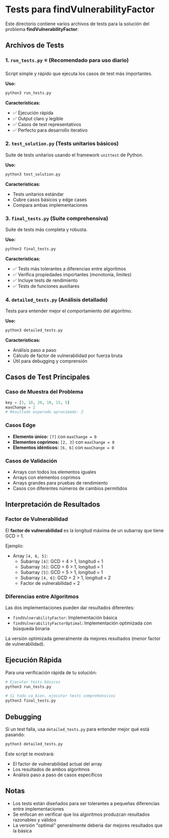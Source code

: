 # Tests para findVulnerabilityFactor

Este directorio contiene varios archivos de tests para la solución del problema **findVulnerabilityFactor**:

## Archivos de Tests

### 1. `run_tests.py` ⭐ (Recomendado para uso diario)
Script simple y rápido que ejecuta los casos de test más importantes.

**Uso:**
```bash
python3 run_tests.py
```

**Características:**
- ✅ Ejecución rápida
- ✅ Output claro y legible
- ✅ Casos de test representativos
- ✅ Perfecto para desarrollo iterativo

### 2. `test_solution.py` (Tests unitarios básicos)
Suite de tests unitarios usando el framework `unittest` de Python.

**Uso:**
```bash
python3 test_solution.py
```

**Características:**
- Tests unitarios estándar
- Cubre casos básicos y edge cases
- Compara ambas implementaciones

### 3. `final_tests.py` (Suite comprehensiva)
Suite de tests más completa y robusta.

**Uso:**
```bash
python3 final_tests.py
```

**Características:**
- ✅ Tests más tolerantes a diferencias entre algoritmos
- ✅ Verifica propiedades importantes (monotonía, límites)
- ✅ Incluye tests de rendimiento
- ✅ Tests de funciones auxiliares

### 4. `detailed_tests.py` (Análisis detallado)
Tests para entender mejor el comportamiento del algoritmo.

**Uso:**
```bash
python3 detailed_tests.py
```

**Características:**
- Análisis paso a paso
- Cálculo de factor de vulnerabilidad por fuerza bruta
- Útil para debugging y comprensión

## Casos de Test Principales

### Caso de Muestra del Problema
```python
key = [5, 10, 20, 10, 15, 5]
maxChange = 2
# Resultado esperado aproximado: 2
```

### Casos Edge
- **Elemento único:** `[7]` con `maxChange = 0`
- **Elementos coprimos:** `[2, 3]` con `maxChange = 0`
- **Elementos idénticos:** `[6, 6]` con `maxChange = 0`

### Casos de Validación
- Arrays con todos los elementos iguales
- Arrays con elementos coprimos
- Arrays grandes para pruebas de rendimiento
- Casos con diferentes números de cambios permitidos

## Interpretación de Resultados

### Factor de Vulnerabilidad
El **factor de vulnerabilidad** es la longitud máxima de un subarray que tiene GCD > 1.

Ejemplo:
- Array `[4, 6, 5]`:
  - Subarray `[4]`: GCD = 4 > 1, longitud = 1
  - Subarray `[6]`: GCD = 6 > 1, longitud = 1
  - Subarray `[5]`: GCD = 5 > 1, longitud = 1
  - Subarray `[4, 6]`: GCD = 2 > 1, longitud = 2
  - Factor de vulnerabilidad = 2

### Diferencias entre Algoritmos
Las dos implementaciones pueden dar resultados diferentes:
- `findVulnerabilityFactor`: Implementación básica
- `findVulnerabilityFactorOptimal`: Implementación optimizada con búsqueda binaria

La versión optimizada generalmente da mejores resultados (menor factor de vulnerabilidad).

## Ejecución Rápida

Para una verificación rápida de tu solución:

```bash
# Ejecutar tests básicos
python3 run_tests.py

# Si todo va bien, ejecutar tests comprehensivos
python3 final_tests.py
```

## Debugging

Si un test falla, usa `detailed_tests.py` para entender mejor qué está pasando:

```bash
python3 detailed_tests.py
```

Este script te mostrará:
- El factor de vulnerabilidad actual del array
- Los resultados de ambos algoritmos
- Análisis paso a paso de casos específicos

## Notas

- Los tests están diseñados para ser tolerantes a pequeñas diferencias entre implementaciones
- Se enfocan en verificar que los algoritmos produzcan resultados razonables y válidos
- La versión "optimal" generalmente debería dar mejores resultados que la básica
